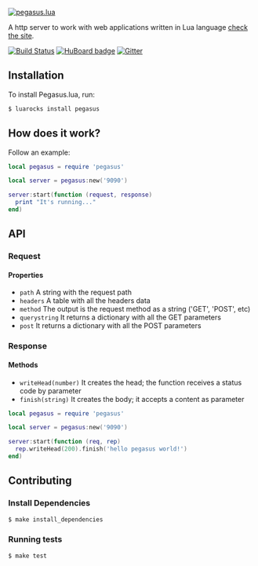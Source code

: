 [![pegasus.lua](http://evandrolg.github.io/pegasus.lua/pegasus.lua.svg)](http://evandrolg.github.io/pegasus.lua)

A http server to work with web applications written in Lua language [check the site](http://evandrolg.github.io/pegasus.lua).

[![Build
Status](https://api.travis-ci.org/EvandroLG/pegasus.lua.svg)](https://travis-ci.org/EvandroLG/pegasus.lua)
[![HuBoard
badge](http://img.shields.io/badge/Hu-Board-7965cc.svg)](https://huboard.com/EvandroLG/pegasus.lua)
[![Gitter](https://badges.gitter.im/Join%20Chat.svg)](https://gitter.im/EvandroLG/pegasus.lua?utm_source=badge&utm_medium=badge&utm_campaign=pr-badge&utm_content=badge)

## Installation
To install Pegasus.lua, run:
```sh
$ luarocks install pegasus
```

## How does it work?
Follow an example:
```lua
local pegasus = require 'pegasus'

local server = pegasus:new('9090')

server:start(function (request, response)
  print "It's running..."
end)
```

## API
### Request
#### Properties
* `path` A string with the request path
* `headers` A table with all the headers data
* `method` The output is the request method as a string ('GET', 'POST', etc)
* `querystring` It returns a dictionary with all the GET parameters
* `post` It returns a dictionary with all the POST parameters

### Response
#### Methods
* `writeHead(number)` It creates the head; the function receives a status code by parameter
* `finish(string)` It creates the body; it accepts a content as parameter

```lua
local pegasus = require 'pegasus'

local server = pegasus:new('9090')

server:start(function (req, rep)
  rep.writeHead(200).finish('hello pegasus world!')
end)
```

## Contributing

### Install Dependencies

```sh
$ make install_dependencies
```

### Running tests

```sh
$ make test
```

